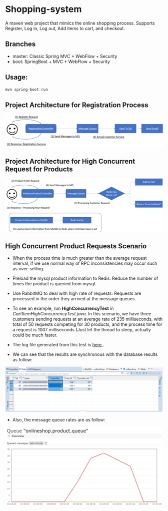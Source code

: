 # Shopping-system
A maven web project that mimics the online shopping process. Supports Register, Log in, Log out, Add items to cart, and checkout. 

## Branches
* master: Classic Spring MVC + WebFlow + Security
* boot: SpringBoot + MVC + WebFlow + Security

## Usage:
```r
mvn spring-boot:run
```

## Project Architecture for Registration Process

 ![readme image](renders/CustomerMQ.png "Readme Image")


## Project Architecture for High Concurrent Request for Products

![readme image](renders/ProductMQ.png "Readme Image")

## High Concurrent Product Requests Scenario

* When the process time is much greater than the average request interval, if we use normal way of RPC inconsistencies may occur such as over-selling.

* Preload the mysql product information to Redis: Reduce the number of times the product is queried from mysql.

* Use RabbitMQ to deal with high rate of requests: Requests are processed in the order they arrived at the message queues.

* To see an example, run **HighConcurrencyTest** in *CartItemHighConcurrencyTest.java*. In this scenario, we have three customers sending requests at an average rate of 235 milliseconds, with total of 50 requests competing for 30 products, and the process time for a request is 1007 milliseconds (Just let the thread to sleep, actually could be much faster.

* The log file generated from this test is <a href="https://github.com/Shangtingli/shopping-system/blob/redis/renders/example_log.txt">here </a>.

* We can see that the results are synchronous with the database results as follow:

![readme image](renders/Databaes.png "Readme Image")

* Also, the message queue rates are as follow:

![readme image](renders/RabbitQueueRate.png "Readme Image")

